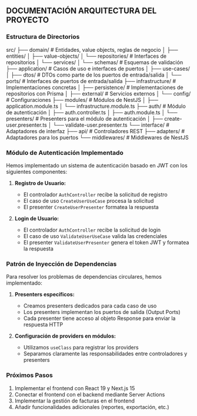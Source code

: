 ## DOCUMENTACIÓN ARQUITECTURA DEL PROYECTO

### Estructura de Directorios

src/
├── domain/           # Entidades, value objects, reglas de negocio
│   ├── entities/
│   ├── value-objects/
│   └── repositories/ # Interfaces de repositorios
│   └── services/ 
│   └── schemas/ # Esquemas de validación
├── application/      # Casos de uso e interfaces de puertos
│   ├── use-cases/
│   ├── dtos/         # DTOs como parte de los puertos de entrada/salida
│   └── ports/        # Interfaces de puertos de entrada/salida
├── infrastructure/   # Implementaciones concretas
│   ├── persistence/  # Implementaciones de repositorios con Prisma
│   ├── external/     # Servicios externos
│   └── config/       # Configuraciones
├── modules/          # Módulos de NestJS
│   ├── application.module.ts
│   └── infrastructure.module.ts
├── auth/             # Módulo de autenticación
│   ├── auth.controller.ts
│   ├── auth.module.ts
│   └── presenters/   # Presenters para el módulo de autenticación
│       ├── create-user.presenter.ts
│       └── validate-user.presenter.ts
└── interface/        # Adaptadores de interfaz
    ├── api/          # Controladores REST
    ├── adapters/     # Adaptadores para los puertos
    └── middlewares/  # Middlewares de NestJS

### Módulo de Autenticación Implementado

Hemos implementado un sistema de autenticación basado en JWT con los siguientes componentes:

1. **Registro de Usuario:**
   - El controlador `AuthController` recibe la solicitud de registro
   - El caso de uso `CreateUserUseCase` procesa la solicitud
   - El presenter `CreateUserPresenter` formatea la respuesta

2. **Login de Usuario:**
   - El controlador `AuthController` recibe la solicitud de login
   - El caso de uso `ValidateUserUseCase` valida las credenciales
   - El presenter `ValidateUserPresenter` genera el token JWT y formatea la respuesta

### Patrón de Inyección de Dependencias

Para resolver los problemas de dependencias circulares, hemos implementado:

1. **Presenters específicos:**
   - Creamos presenters dedicados para cada caso de uso
   - Los presenters implementan los puertos de salida (Output Ports)
   - Cada presenter tiene acceso al objeto Response para enviar la respuesta HTTP

2. **Configuración de providers en módulos:**
   - Utilizamos `useClass` para registrar los providers
   - Separamos claramente las responsabilidades entre controladores y presenters

### Próximos Pasos

1. Implementar el frontend con React 19 y Next.js 15
2. Conectar el frontend con el backend mediante Server Actions
3. Implementar la gestión de facturas en el frontend
4. Añadir funcionalidades adicionales (reportes, exportación, etc.)